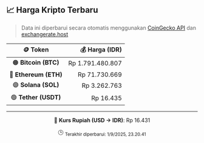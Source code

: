 

<!-- HARGA_KRIPTO -->
## 📈 Harga Kripto Terbaru

> Data ini diperbarui secara otomatis menggunakan [CoinGecko API](https://www.coingecko.com/) dan [exchangerate.host](https://exchangerate.host/)

<div align="center">

| 🪙 Token | 💰 Harga (IDR) |
|:------:|---------------:|
| 🟠 **Bitcoin (BTC)**   | Rp 1.791.480.807 |
| 🔵 **Ethereum (ETH)**  | Rp 71.730.669 |
| 🟣 **Solana (SOL)**    | Rp 3.262.763 |
| 🟢 **Tether (USDT)**   | Rp 16.435 |

---

💱 **Kurs Rupiah (USD → IDR)**: Rp 16.431

🕒 <sub>Terakhir diperbarui: 1/9/2025, 23.20.41</sub>

</div>
<!-- /HARGA_KRIPTO -->